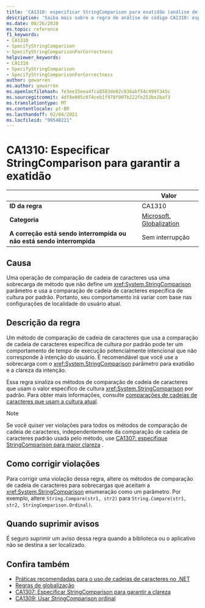 ```yaml
---
title: 'CA1310: especificar StringComparison para exatidão (análise de código)'
description: 'Saiba mais sobre a regra de análise de código CA1310: especifique StringComparison para exatidão'
ms.date: 08/26/2020
ms.topic: reference
f1_keywords:
- CA1310
- SpecifyStringComparison
- SpecifyStringComparisonForCorrectness
helpviewer_keywords:
- CA1310
- SpecifyStringComparison
- SpecifyStringComparisonForCorrectness
author: gewarren
ms.author: gewarren
ms.openlocfilehash: fe3ee15eea4fca8583de02c036abf54c499f345c
ms.sourcegitcommit: 4df8e005c074ceb1f978f007b222fe253be2baf3
ms.translationtype: MT
ms.contentlocale: pt-BR
ms.lasthandoff: 02/04/2021
ms.locfileid: "99548221"
---
```

# <a name="ca1310-specify-stringcomparison-for-correctness"></a>CA1310: Especificar StringComparison para garantir a exatidão

| | Valor |
|-|-|
| **ID da regra** |CA1310|
| **Categoria** |[Microsoft. Globalization](globalization-warnings.md)|
| **A correção está sendo interrompida ou não está sendo interrompida** |Sem interrupção|

## <a name="cause"></a>Causa

Uma operação de comparação de cadeia de caracteres usa uma sobrecarga de método que não define um <xref:System.StringComparison> parâmetro e usa a comparação de cadeia de caracteres específica de cultura por padrão. Portanto, seu comportamento irá variar com base nas configurações de localidade do usuário atual.

## <a name="rule-description"></a>Descrição da regra

Um método de comparação de cadeia de caracteres que usa a comparação de cadeia de caracteres específica de cultura por padrão pode ter um comportamento de tempo de execução potencialmente intencional que não corresponde à intenção do usuário. É recomendável que você use a sobrecarga com o <xref:System.StringComparison> parâmetro para exatidão e a clareza da intenção.

Essa regra sinaliza os métodos de comparação de cadeia de caracteres que usam o valor específico de cultura <xref:System.StringComparison> por padrão. Para obter mais informações, consulte [comparações de cadeias de caracteres que usam a cultura atual](../../../standard/base-types/best-practices-strings.md#string-comparisons-that-use-the-current-culture).

> [!NOTE]
> Se você quiser ver violações para todos os métodos de comparação de cadeia de caracteres, independentemente da comparação de cadeia de caracteres padrão usada pelo método, use [CA1307: especifique StringComparison para maior clareza](ca1307.md) .

## <a name="how-to-fix-violations"></a>Como corrigir violações

Para corrigir uma violação dessa regra, altere os métodos de comparação de cadeia de caracteres para sobrecargas que aceitam a <xref:System.StringComparison> enumeração como um parâmetro. Por exemplo, altere `String.Compare(str1, str2)` para `String.Compare(str1, str2, StringComparison.Ordinal)`.

## <a name="when-to-suppress-warnings"></a>Quando suprimir avisos

É seguro suprimir um aviso dessa regra quando a biblioteca ou o aplicativo não se destina a ser localizado.

## <a name="see-also"></a>Confira também

- [Práticas recomendadas para o uso de cadeias de caracteres no .NET](../../../standard/base-types/best-practices-strings.md)
- [Regras de globalização](globalization-warnings.md)
- [CA1307: Especificar StringComparison para garantir a clareza](ca1307.md)
- [CA1309: Usar StringComparison ordinal](ca1309.md)
